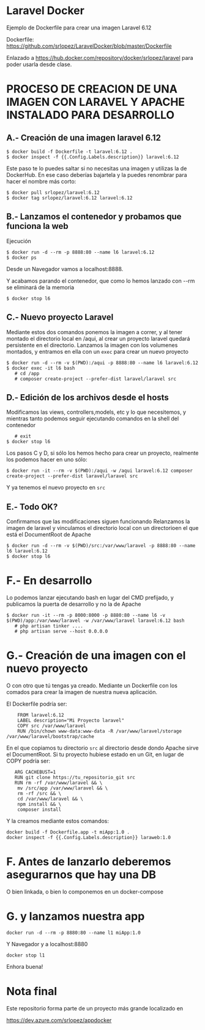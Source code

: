 # Laravel Docker
Ejemplo de Dockerfile para crear una imagen Laravel 6.12

Dockerfile: https://github.com/srlopez/LaravelDocker/blob/master/Dockerfile

Enlazado a https://hub.docker.com/repository/docker/srlopez/laravel para poder usarla desde clase.

# PROCESO DE CREACION DE UNA IMAGEN CON LARAVEL Y APACHE INSTALADO PARA DESARROLLO

## A.- Creación de una imagen laravel 6.12

```
$ docker build -f Dockerfile -t laravel:6.12 .
$ docker inspect -f {{.Config.Labels.description}} laravel:6.12
```
Este paso te lo puedes saltar si no necesitas una imagen y utilizas la de DockerHub. En ese caso deberías bajartela y la puedes renombrar para hacer el nombre más corto:
```
$ docker pull srlopez/laravel:6.12
$ docker tag srlopez/laravel:6.12 laravel:6.12
```

## B.- Lanzamos el contenedor y probamos que funciona la web
Ejecución
```
$ docker run -d --rm -p 8888:80 --name l6 laravel:6.12
$ docker ps
```
Desde un Navegador vamos a localhost:8888.

Y acabamos parando el contenedor, que como lo hemos lanzado con --rm se eliminará de la memoria
```
$ docker stop l6
```

## C.- Nuevo proyecto Laravel
Mediante estos dos comandos ponemos la imagen a correr, y al tener montado el directorio local en /aqui, al crear un proyecto laravel quedará persistente en el directorio. Lanzamos la imagen con los volumenes montados, y entramos en ella con un ```exec``` para crear un nuevo proyecto
```
$ docker run -d --rm -v $(PWD):/aqui -p 8888:80 --name l6 laravel:6.12
$ docker exec -it l6 bash
   # cd /app
   # composer create-project --prefer-dist laravel/laravel src
```

## D.- Edición de los archivos desde el hosts
Modificamos las views, controllers,models, etc y lo que necesitemos, y mientras tanto podemos seguir ejecutando comandos en la shell del contenedor
```
   # exit
$ docker stop l6
```
Los pasos C y D, si sólo los hemos hecho para crear un proyecto, realmente los podemos hacer en uno sólo:
```
$ docker run -it --rm -v $(PWD):/aqui -w /aqui laravel:6.12 composer create-project --prefer-dist laravel/laravel src
```
Y ya tenemos el nuevo proyecto en ```src```

## E.- Todo OK?
Confirmamos que las modificaciones siguen funcionando 
Relanzamos la imagen de laravel y vinculamos el directorio local con un directorioen el que está el DocumentRoot de Apache
```
$ docker run -d --rm -v $(PWD)/src:/var/www/laravel -p 8888:80 --name l6 laravel:6.12
$ docker stop l6
```

# F.- En desarrollo
Lo podemos lanzar ejecutando bash en lugar del CMD prefijado, y publicamos la puerta de desarrollo y no la de Apache
```
$ docker run -it --rm -p 8000:8000 -p 8880:80 --name l6 -v $(PWD)/app:/var/www/laravel -w /var/www/laravel laravel:6.12 bash
   # php artisan tinker ....
   # php artisan serve --host 0.0.0.0
```

# G.- Creación de una imagen con el nuevo proyecto
O con otro que tú tengas ya creado. Mediante un Dockerfile con los comados para crear la imagen de nuestra nueva aplicación.

El Dockerfile podría ser:
```
    FROM laravel:6.12
    LABEL description="Mi Proyecto laravel"
    COPY src /var/www/laravel
    RUN /bin/chown www-data:www-data -R /var/www/laravel/storage /var/www/laravel/bootstrap/cache
```
En el que copiamos tu directorio ```src``` al directorio desde dondo Apache sirve el DocumentRoot.
Si tu proyecto hubiese estado en un Git, en lugar de COPY podría ser:
```
   ARG CACHEBUST=1
   RUN git clone https://tu_repositorio_git src
   RUN rm -rf /var/www/laravel && \
    mv /src/app /var/www/laravel && \
    rm -rf /src && \
    cd /var/www/laravel && \
    npm install && \
    composer install
```

Y la creamos mediante estos comandos:
```
docker build -f Dockerfile.app -t miApp:1.0 .
docker inspect -f {{.Config.Labels.description}} laraweb:1.0
```

# F. Antes de lanzarlo deberemos asegurarnos que hay una DB
O bien linkada, o bien lo componemos en un docker-compose

# G. y lanzamos nuestra app
```
docker run -d --rm -p 8880:80 --name l1 miApp:1.0
```
Y Navegador y a localhost:8880
```
docker stop l1
```

Enhora buena!

# Nota final
Este repositorio forma parte de un proyecto más grande localizado en

https://dev.azure.com/srlopez/appdocker

